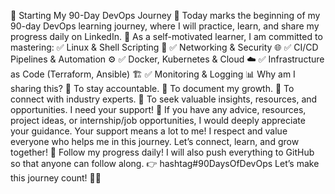 📢 Starting My 90-Day DevOps Journey 🚀
Today marks the beginning of my 90-day DevOps learning journey, where I will practice, learn, and share my progress daily on LinkedIn. 🎯
As a self-motivated learner, I am committed to mastering:
 ✅ Linux & Shell Scripting 🐧
 ✅ Networking & Security 🌐
 ✅ CI/CD Pipelines & Automation ⚙️
 ✅ Docker, Kubernetes & Cloud ☁️
 ✅ Infrastructure as Code (Terraform, Ansible) 🏗️
 ✅ Monitoring & Logging 📊
Why am I sharing this?
 🔹 To stay accountable.
 🔹 To document my growth.
 🔹 To connect with industry experts.
 🔹 To seek valuable insights, resources, and opportunities.
I need your support! 🙌
 If you have any advice, resources, project ideas, or internship/job opportunities, I would deeply appreciate your guidance. Your support means a lot to me!
I respect and value everyone who helps me in this journey. Let’s connect, learn, and grow together! 🚀
Follow my progress daily! I will also push everything to GitHub so that anyone can follow along.
 👉 hashtag#90DaysOfDevOps
Let’s make this journey count! 💪🔥
